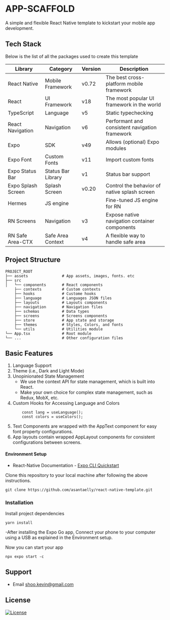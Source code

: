 # APP-SCAFFOLD

A simple and flexible React Native template to kickstart your mobile app development.

## Tech Stack

Below is the list of all the packages used to create this template

| Library            | Category             | Version | Description                                    |
| ------------------ | -------------------- | ------- | ---------------------------------------------- |
| React Native       | Mobile Framework     | v0.72   | The best cross-platform mobile framework       |
| React              | UI Framework         | v18     | The most popular UI framework in the world     |
| TypeScript         | Language             | v5      | Static typechecking                            |
| React Navigation   | Navigation           | v6      | Performant and consistent navigation framework |
| Expo               | SDK                  | v49     | Allows (optional) Expo modules                 |
| Expo Font          | Custom Fonts         | v11     | Import custom fonts                            |
| Expo Status Bar    | Status Bar Library   | v1      | Status bar support                             |
| Expo Splash Screen | Splash Screen        | v0.20   | Control the behavior of native splash screen   |
| Hermes             | JS engine            |         | Fine-tuned JS engine for RN                    |
| RN Screens         | Navigation           | v3      | Expose native navigation container components  |
| RN Safe Area-CTX   | Safe Area Context    | v4      | A flexible way to handle safe area             |


## Project Structure

```
PROJECT_ROOT
├── assets               # App assets, images, fonts. etc
├── src         
│   └── components       # React components
    ├── contexts         # Custom contexts
    ├── hooks            # Custome hooks
    ├── language         # Languages JSON files
    ├── layouts          # Layouts components
    ├── navigation       # Navigation files
    ├── schemas          # Data types
    ├── screens          # Screens components
    ├── store            # App state and storage
    ├── themes           # Styles, Colors, and fonts
    └── utils            # Utilities module
└── App.tsx              # Root module
└── ...                  # Other configuration files

```

## Basic Features
1. Language Support
2. Theme (i.e., Dark and Light Mode)
3. Unopinionated State Management
   - We use the context API for state management, which is built into React.
   - Make your own choice for complex state management, such as Redux, MobX, etc.
4. Custom Hooks for Accessing Language and Colors
    ```
        const lang = useLanguage();
        const colors = useColors();
    ```
5. Text Components are wrapped with the AppText component for easy font property configurations.
6. App layouts contain wrapped AppLayout components for consistent configurations between screens.


####  Environment Setup

- React-Native Documentation - [Expo CLI Quickstart](https://reactnative.dev/docs/environment-setup)


Clone this repository to your local machine after following the above instructions.

```
git clone https://github.com/asantaelly/react-native-template.git
```

### Installation

Install project dependencies

```
yarn install
```

 -After installing the Expo Go app, Connect your phone to your computer using a USB as explained in the Environment setup.
 
 Now you can start your app
 ```
 npx expo start -c
 ```

## Support

- Email shoo.kevin@gmail.com

## License

[![License](http://img.shields.io/:license-mit-blue.svg?style=flat-square)](http://badges.mit-license.org) 

